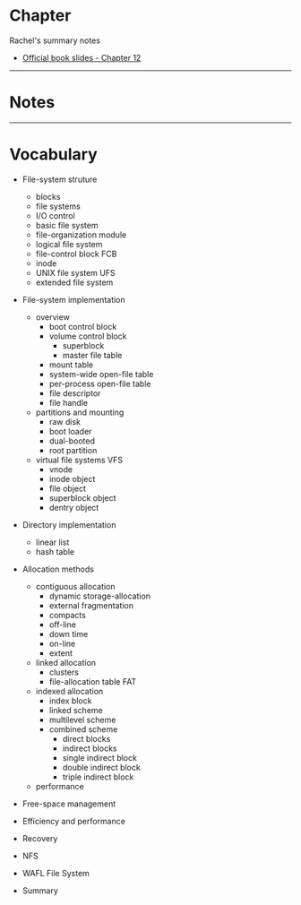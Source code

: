 # Chapter 

Rachel's summary notes

* [Official book slides - Chapter 12](http://codex.cs.yale.edu/avi/os-book/OS9/slide-dir/PPT-dir/ch12.ppt)

---

# Notes

---

# Vocabulary

* File-system struture
  * blocks
  * file systems
  * I/O control
  * basic file system
  * file-organization module
  * logical file system
  * file-control block FCB
  * inode
  * UNIX file system UFS
  * extended file system

* File-system implementation
  * overview
    * boot control block
    * volume control block
      * superblock
      * master file table
    * mount table
    * system-wide open-file table
    * per-process open-file table
    * file descriptor
    * file handle
  * partitions and mounting
    * raw disk
    * boot loader
    * dual-booted
    * root partition
  * virtual file systems VFS
    * vnode
    * inode object
    * file object
    * superblock object
    * dentry object

* Directory implementation
  * linear list
  * hash table

* Allocation methods
  * contiguous allocation
    * dynamic storage-allocation
    * external fragmentation
    * compacts
    * off-line
    * down time
    * on-line
    * extent
  * linked allocation
    * clusters
    * file-allocation table FAT
  * indexed allocation
    * index block
    * linked scheme
    * multilevel scheme
    * combined scheme
      * direct blocks
      * indirect blocks
      * single indirect block
      * double indirect block
      * triple indirect block
  * performance

* Free-space management

* Efficiency and performance

* Recovery

* NFS

* WAFL File System

* Summary
